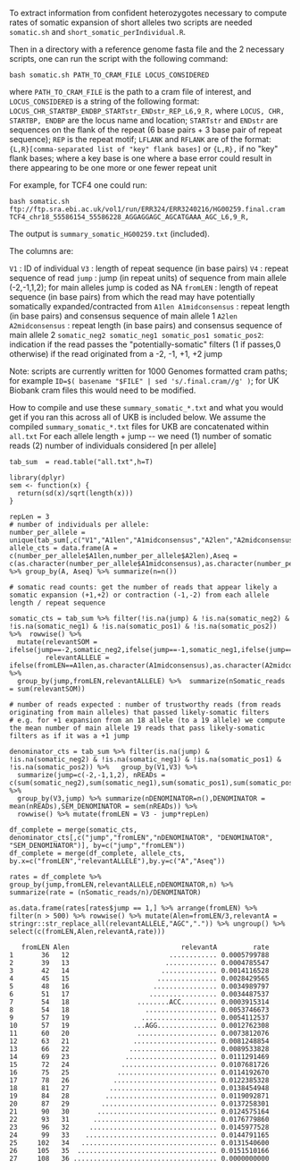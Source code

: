To extract information from confident heterozygotes necessary to compute rates of somatic expansion of short alleles two scripts are needed ``somatic.sh`` and ``short_somatic_perIndividual.R``. 

Then in a directory with a reference genome fasta file and the 2 necessary scripts, one can run the script with the following command:
```
bash somatic.sh PATH_TO_CRAM_FILE LOCUS_CONSIDERED
```
where ``PATH_TO_CRAM_FILE`` is the path to a cram file of interest, and ``LOCUS_CONSIDERED`` is a string of the following format: ``LOCUS_CHR_STARTBP_ENDBP_STARTstr_ENDstr_REP_L6,9_R,`` where ``LOCUS, CHR, STARTBP, ENDBP`` are the locus name and location; ``STARTstr`` and ``ENDstr`` are sequences on the flank of the repeat (6 base pairs + 3 base pair of repeat sequence); ``REP`` is the repeat motif; ``LFLANK`` and ``RFLANK`` are of the format: ``{L,R}[comma-separated list of "key" flank bases]`` or ``{L,R},`` if no "key" flank bases; where a key base is one where a base error could result in there appearing to be one more or one fewer repeat unit  

For example, for TCF4 one could run:
```
bash somatic.sh ftp://ftp.sra.ebi.ac.uk/vol1/run/ERR324/ERR3240216/HG00259.final.cram TCF4_chr18_55586154_55586228_AGGAGGAGC_AGCATGAAA_AGC_L6,9_R,
```
The output is ``summary_somatic_HG00259.txt`` (included). 

The columns are:

``V1`` : ID of individual
``V3`` : length of repeat sequence (in base pairs)
``V4`` : repeat sequence of read
``jump`` : jump (in repeat units) of sequence from main allele (-2,-1,1,2); for main alleles jump is coded as NA
``fromLEN`` : length of repeat sequence (in base pairs) from which the read may have potentially somatically expanded/contracted from
``A1len A1midconsensus`` : repeat length (in base pairs) and consensus sequence of main allele 1
``A2len A2midconsensus`` : repeat length (in base pairs) and consensus sequence of main allele 2
``somatic_neg2 somatic_neg1 somatic_pos1 somatic_pos2``:  indication if the read passes the "potentially-somatic" filters (1 if passes,0 otherwise) if the read originated from a -2, -1, +1, +2 jump 


Note: scripts are currently written for 1000 Genomes formatted cram paths; for example ``ID=$( basename "$FILE" | sed 's/.final.cram//g' )``; for UK Biobank cram files this would need to be modified. 

How to compile and use these ``summary_somatic_*.txt`` and what you would get if you ran this across all of UKB is included below. We assume the compiled ``summary_somatic_*.txt`` files for UKB are concatenated within ``all.txt``
For each allele length + jump -- we need 
(1) number of somatic reads 
(2) number of individuals considered [n per allele] 

```
tab_sum  = read.table("all.txt",h=T)

library(dplyr)
sem <- function(x) {
  return(sd(x)/sqrt(length(x)))
}

repLen = 3
# number of individuals per allele:
number_per_allele = unique(tab_sum[,c("V1","A1len","A1midconsensus","A2len","A2midconsensus")])
allele_cts = data.frame(A = c(number_per_allele$A1len,number_per_allele$A2len),Aseq = c(as.character(number_per_allele$A1midconsensus),as.character(number_per_allele$A2midconsensus))) %>% group_by(A, Aseq) %>% summarize(n=n())

# somatic read counts: get the number of reads that appear likely a somatic expansion (+1,+2) or contraction (-1,-2) from each allele length / repeat sequence

somatic_cts = tab_sum %>% filter(!is.na(jump) & !is.na(somatic_neg2) & !is.na(somatic_neg1) & !is.na(somatic_pos1) & !is.na(somatic_pos2)) %>%  rowwise() %>% 
  mutate(relevantSOM = ifelse(jump==-2,somatic_neg2,ifelse(jump==-1,somatic_neg1,ifelse(jump==1,somatic_pos1,somatic_pos2))),
         relevantALLELE = ifelse(fromLEN==A1len,as.character(A1midconsensus),as.character(A2midconsensus))) %>%
  group_by(jump,fromLEN,relevantALLELE) %>%  summarize(nSomatic_reads = sum(relevantSOM))

# number of reads expected : number of trustworthy reads (from reads originating from main alleles) that passed likely-somatic filters 
# e.g. for +1 expansion from an 18 allele (to a 19 allele) we compute the mean number of main allele 19 reads that pass likely-somatic filters as if it was a +1 jump

denominator_cts = tab_sum %>% filter(is.na(jump) & !is.na(somatic_neg2) & !is.na(somatic_neg1) & !is.na(somatic_pos1) & !is.na(somatic_pos2)) %>%   group_by(V1,V3) %>% 
  summarize(jump=c(-2,-1,1,2), nREADs = c(sum(somatic_neg2),sum(somatic_neg1),sum(somatic_pos1),sum(somatic_pos2))) %>%
  group_by(V3,jump) %>% summarize(nDENOMINATOR=n(),DENOMINATOR = mean(nREADs),SEM_DENOMINATOR = sem(nREADs)) %>%
  rowwise() %>% mutate(fromLEN = V3 - jump*repLen)

df_complete = merge(somatic_cts, denominator_cts[,c("jump","fromLEN","nDENOMINATOR", "DENOMINATOR", "SEM_DENOMINATOR")], by=c("jump","fromLEN"))
df_complete = merge(df_complete, allele_cts, by.x=c("fromLEN","relevantALLELE"),by.y=c("A","Aseq"))

rates = df_complete %>% group_by(jump,fromLEN,relevantALLELE,nDENOMINATOR,n) %>% summarize(rate = (nSomatic_reads/n)/DENOMINATOR)

as.data.frame(rates[rates$jump == 1,] %>% arrange(fromLEN) %>% filter(n > 500) %>% rowwise() %>% mutate(Alen=fromLEN/3,relevantA = stringr::str_replace_all(relevantALLELE,"AGC",".")) %>% ungroup() %>% select(c(fromLEN,Alen,relevantA,rate)))

   fromLEN Alen                            relevantA         rate
1       36   12                         ............ 0.0005799788
2       39   13                        ............. 0.0004785547
3       42   14                       .............. 0.0014116528
4       45   15                      ............... 0.0028429565
5       48   16                     ................ 0.0034989797
6       51   17                    ................. 0.0034487537
7       54   18                 ........ACC......... 0.0003915314
8       54   18                   .................. 0.0053746673
9       57   19                  ................... 0.0054112537
10      57   19                ...AGG............... 0.0012762308
11      60   20                 .................... 0.0073812076
12      63   21                ..................... 0.0081248854
13      66   22               ...................... 0.0089533828
14      69   23              ....................... 0.0111291469
15      72   24             ........................ 0.0107681726
16      75   25            ......................... 0.0114192670
17      78   26           .......................... 0.0122385328
18      81   27          ........................... 0.0138454948
19      84   28         ............................ 0.0119092871
20      87   29        ............................. 0.0137258301
21      90   30       .............................. 0.0124575164
22      93   31      ............................... 0.0176779860
23      96   32     ................................ 0.0145977528
24      99   33    ................................. 0.0144791165
25     102   34   .................................. 0.0131540600
26     105   35  ................................... 0.0151510166
27     108   36 .................................... 0.0000000000
```
